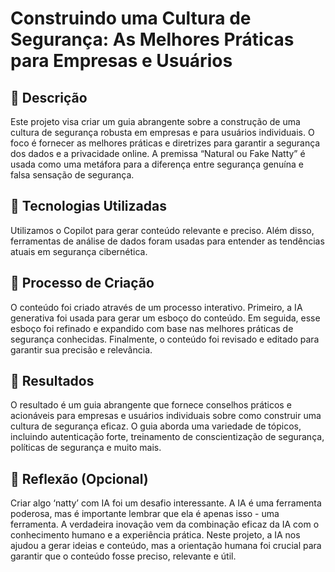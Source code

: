 # Construindo uma Cultura de Segurança: As Melhores Práticas para Empresas e Usuários

## 📒 Descrição
Este projeto visa criar um guia abrangente sobre a construção de uma cultura de segurança robusta em empresas e para usuários individuais. O foco é fornecer as melhores práticas e diretrizes para garantir a segurança dos dados e a privacidade online. A premissa “Natural ou Fake Natty” é usada como uma metáfora para a diferença entre segurança genuína e falsa sensação de segurança.

## 🤖 Tecnologias Utilizadas
Utilizamos o Copilot para gerar conteúdo relevante e preciso. Além disso, ferramentas de análise de dados foram usadas para entender as tendências atuais em segurança cibernética.

## 🧐 Processo de Criação
O conteúdo foi criado através de um processo interativo. Primeiro, a IA generativa foi usada para gerar um esboço do conteúdo. Em seguida, esse esboço foi refinado e expandido com base nas melhores práticas de segurança conhecidas. Finalmente, o conteúdo foi revisado e editado para garantir sua precisão e relevância.

## 🚀 Resultados
O resultado é um guia abrangente que fornece conselhos práticos e acionáveis para empresas e usuários individuais sobre como construir uma cultura de segurança eficaz. O guia aborda uma variedade de tópicos, incluindo autenticação forte, treinamento de conscientização de segurança, políticas de segurança e muito mais.

## 💭 Reflexão (Opcional)
Criar algo ‘natty’ com IA foi um desafio interessante. A IA é uma ferramenta poderosa, mas é importante lembrar que ela é apenas isso - uma ferramenta. A verdadeira inovação vem da combinação eficaz da IA com o conhecimento humano e a experiência prática. Neste projeto, a IA nos ajudou a gerar ideias e conteúdo, mas a orientação humana foi crucial para garantir que o conteúdo fosse preciso, relevante e útil.
